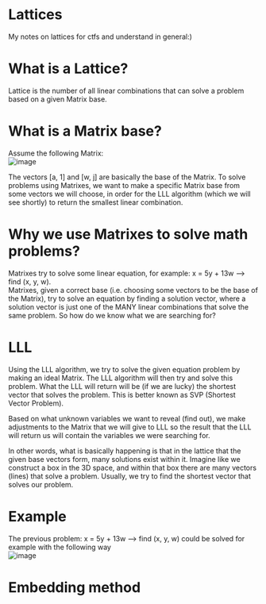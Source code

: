 # Lattices
My notes on lattices for ctfs and understand in general:)


# What is a Lattice?
Lattice is the number of all linear combinations that can solve a problem based on a given Matrix base.

# What is a Matrix base?
Assume the following Matrix:  
![image](https://github.com/connar/Lattices/assets/87579399/1a6d90bb-4876-4c94-839e-58fd48e14528)

The vectors [a, 1] and [w, j] are basically the base of the Matrix.
To solve problems using Matrixes, we want to make a specific Matrix base from some vectors we will choose, in order for the LLL algorithm (which we will see shortly) to return the smallest linear combination.

# Why we use Matrixes to solve math problems?
Matrixes try to solve some linear equation, for example: x = 5y + 13w --> find (x, y, w).  
Matrixes, given a correct base (i.e. choosing some vectors to be the base of the Matrix), try to solve an equation by finding a solution vector, where a solution vector is just one of the MANY linear combinations that solve the same problem. So how do we know what we are searching for?

# LLL
Using the LLL algorithm, we try to solve the given equation problem by making an ideal Matrix. The LLL algorithm will then try and solve this problem. What the LLL will return will be (if we are lucky) the shortest vector that solves the problem. This is better known as SVP (Shortest Vector Problem).

Based on what unknown variables we want to reveal (find out), we make adjustments to the Matrix that we will give to LLL so the result that the LLL will return us will contain the variables we were searching for.

In other words, what is basically happening is that in the lattice that the given base vectors form, many solutions exist within it. Imagine like we construct a box in the 3D space, and within that box there are many vectors (lines) that solve a problem. Usually, we try to find the shortest vector that solves our problem.

# Example
The previous problem: x = 5y + 13w --> find (x, y, w)  could be solved for example with the following way  
![image](https://github.com/connar/Lattices/assets/87579399/1c8c654b-642f-4035-868f-f2fe078b74aa)



# Embedding method
